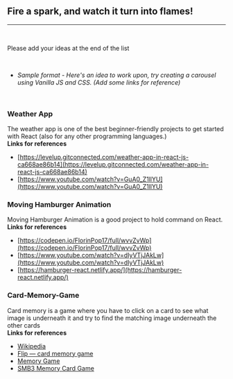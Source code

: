 ## Fire a spark, and watch it turn into flames!
---

<br>

Please add your ideas at the end of the list

<br>

- *Sample format - Here's an idea to work upon, try creating a carousel using Vanilla JS and CSS. (Add some links for reference)*

<br>

### Weather App
The weather app is one of the best beginner-friendly projects to get started with React (also for any other programming languages.) 
<br>
<strong>Links for references</strong>
- [https://levelup.gitconnected.com/weather-app-in-react-js-ca668ae86b14](https://levelup.gitconnected.com/weather-app-in-react-js-ca668ae86b14)
- [https://www.youtube.com/watch?v=GuA0_Z1llYU](https://www.youtube.com/watch?v=GuA0_Z1llYU)

### Moving Hamburger Animation
Moving Hamburger Animation is a good project to hold command on React.
<br>
<strong>Links for references</strong>
- [https://codepen.io/FlorinPop17/full/wvvZvWp](https://codepen.io/FlorinPop17/full/wvvZvWp)
- [https://www.youtube.com/watch?v=dIyVTjJAkLw](https://www.youtube.com/watch?v=dIyVTjJAkLw)
- [https://hamburger-react.netlify.app/](https://hamburger-react.netlify.app/)

### Card-Memory-Game
Card memory is a game where you have to click on a card to see what image is underneath it and try to find the matching image underneath the other cards
<br>
<strong>Links for references</strong>
- [Wikipedia](https://en.wikipedia.org/wiki/Concentration_(card_game))
- [Flip — card memory game](https://codepen.io/zerospree/full/bNWbvW)
- [Memory Game](https://jdmedlock.github.io/memorygame/)
- [SMB3 Memory Card Game](https://codepen.io/hexagoncircle/full/OXBJxV)